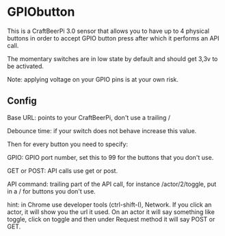 # GPIObutton

This is a CraftBeerPi 3.0 sensor that allows you to have up to 4 physical buttons in order to accept GPIO button press after which it performs an API call. 

The momentary switches are in low state by default and should get 3,3v to be activated. 

Note: applying voltage on your GPIO pins is at your own risk.



## Config

Base URL: points to your CraftBeerPi, don't use a trailing /

Debounce time: if your switch does not behave increase this value.

Then for every button you need to specify:

GPIO: GPIO port number, set this to 99 for the buttons that you don't use.

GET or POST: API calls use get or post. 

API command: trailing part of the API call, for instance /actor/2/toggle, put in a / for buttons you don't use.

hint: in Chrome use developer tools (ctrl-shift-I), Network. If you click an actor, it will show you the url it used. On an actor it will say something like toggle, click on toggle and then under Request method it will say POST or GET.
